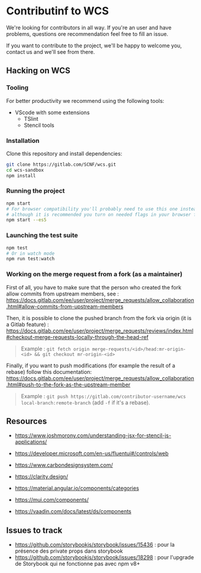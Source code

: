 # Contributinf to WCS
We're looking for contributors in all way. If you're an user and have problems, questions ore recommendation feel free to fill an issue. 

If you want to contribute to the project, we'll be happy to welcome you, contact us and we'll see from there.

## Hacking on WCS
### Tooling
For better productivity we recommend using the following tools:
- VScode with some extensions
    - TSlint
    - Stencil tools

### Installation
Clone this repository and install dependencies:

```bash
git clone https://gitlab.com/SCNF/wcs.git 
cd wcs-sandbox 
npm install
```

### Running the project
```bash
npm start
# For browser compatibility you'll probably need to use this one instead,
# although it is recommended you turn on needed flags in your browser for faster build.
npm start --es5
```

### Launching the test suite
```bash
npm test
# Or in watch mode
npm run test:watch
```

### Working on the merge request from a fork (as a maintainer)

First of all, you have to make sure that the person who created the fork allow commits from upstream members, see : https://docs.gitlab.com/ee/user/project/merge_requests/allow_collaboration.html#allow-commits-from-upstream-members

Then, it is possible to clone the pushed branch from the fork via origin (it is a Gitlab feature) : https://docs.gitlab.com/ee/user/project/merge_requests/reviews/index.html#checkout-merge-requests-locally-through-the-head-ref

> Example : `git fetch origin merge-requests/<id>/head:mr-origin-<id> && git checkout mr-origin-<id>`

Finally, if you want to push modifications (for example the result of a rebase) follow this  documentation: https://docs.gitlab.com/ee/user/project/merge_requests/allow_collaboration.html#push-to-the-fork-as-the-upstream-member

> Example : `git push https://gitlab.com/contributor-username/wcs local-branch:remote-branch` (add `-f` if it's a rebase).

## Resources

- https://www.joshmorony.com/understanding-jsx-for-stencil-js-applications/

- https://developer.microsoft.com/en-us/fluentui#/controls/web
- https://www.carbondesignsystem.com/
- https://clarity.design/
- https://material.angular.io/components/categories
- https://mui.com/components/
- https://vaadin.com/docs/latest/ds/components

## Issues to track

- https://github.com/storybookjs/storybook/issues/15436 : pour la présence des private props dans storybook
- https://github.com/storybookjs/storybook/issues/18298 : pour l'upgrade de Storybook qui ne fonctionne pas avec npm v8+